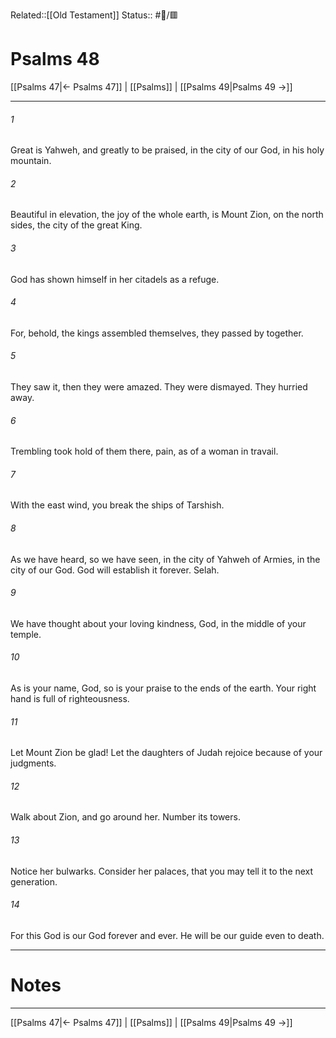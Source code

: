 Related::[[Old Testament]]
Status:: #📖/🟥
# Psalms 48

[[Psalms 47|← Psalms 47]] | [[Psalms]] | [[Psalms 49|Psalms 49 →]]
***



###### 1 
Great is Yahweh, and greatly to be praised, in the city of our God, in his holy mountain. 

###### 2 
Beautiful in elevation, the joy of the whole earth, is Mount Zion, on the north sides, the city of the great King. 

###### 3 
God has shown himself in her citadels as a refuge. 

###### 4 
For, behold, the kings assembled themselves, they passed by together. 

###### 5 
They saw it, then they were amazed. They were dismayed. They hurried away. 

###### 6 
Trembling took hold of them there, pain, as of a woman in travail. 

###### 7 
With the east wind, you break the ships of Tarshish. 

###### 8 
As we have heard, so we have seen, in the city of Yahweh of Armies, in the city of our God. God will establish it forever. Selah. 

###### 9 
We have thought about your loving kindness, God, in the middle of your temple. 

###### 10 
As is your name, God, so is your praise to the ends of the earth. Your right hand is full of righteousness. 

###### 11 
Let Mount Zion be glad! Let the daughters of Judah rejoice because of your judgments. 

###### 12 
Walk about Zion, and go around her. Number its towers. 

###### 13 
Notice her bulwarks. Consider her palaces, that you may tell it to the next generation. 

###### 14 
For this God is our God forever and ever. He will be our guide even to death.

---
# Notes


***
[[Psalms 47|← Psalms 47]] | [[Psalms]] | [[Psalms 49|Psalms 49 →]]
